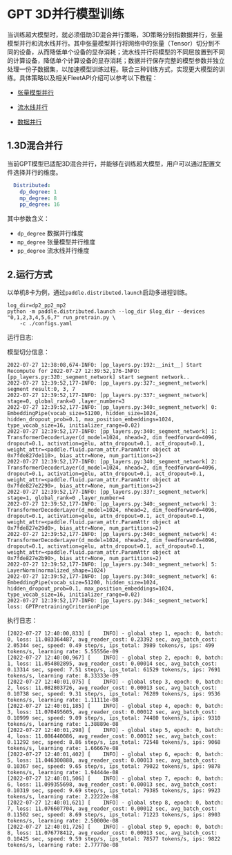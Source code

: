 # GPT 3D并行模型训练

当训练超大模型时，就必须借助3D混合并行策略，3D策略分别指数据并行，张量模型并行和流水线并行。其中张量模型并行将网络中的张量（Tensor）切分到不同的设备，从而降低单个设备的显存消耗；流水线并行将模型的不同层放置到不同的计算设备，降低单个计算设备的显存消耗；数据并行保存完整的模型参数并独立处理一份子数据集，以加速模型训练过程。联合三种训练方式，实现更大模型的训练。具体策略以及相关FleetAPI介绍可以参考以下教程：

- [张量模型并行](https://www.paddlepaddle.org.cn/documentation/docs/zh/develop/guides/06_distributed_training/model_parallel_cn.html
)
- [流水线并行](https://www.paddlepaddle.org.cn/documentation/docs/zh/develop/guides/06_distributed_training/pipeline_parallel_cn.html)

- [数据并行](https://www.paddlepaddle.org.cn/documentation/docs/zh/develop/guides/06_distributed_training/data_parallel/index_cn.html)


## 1.3D混合并行
当前GPT模型已适配3D混合并行，并能够在训练超大模型，用户可以通过配置文件选择并行的维度。

```yaml
  Distributed:
    dp_degree: 1
    mp_degree: 8
    pp_degree: 16
```

其中参数含义：
- `dp_degree` 数据并行维度
- `mp_degree` 张量模型并行维度
- `pp_degree` 流水线并行维度


## 2.运行方式


以单机8卡为例，通过``paddle.distributed.launch``启动多进程训练。

```shell
log_dir=dp2_pp2_mp2
python -m paddle.distributed.launch --log_dir $log_dir --devices "0,1,2,3,4,5,6,7" run_pretrain.py \
    -c ./configs.yaml
```

运行日志:

模型切分信息：
```
2022-07-27 12:38:08,674-INFO: [pp_layers.py:192:__init__] Start Recompute for 2022-07-27 12:39:52,176-INFO: [pp_layers.py:320:_segment_network] start segment network..
2022-07-27 12:39:52,177-INFO: [pp_layers.py:327:_segment_network] segment result:0, 3, 7
2022-07-27 12:39:52,177-INFO: [pp_layers.py:337:_segment_network] stage=0, global_rank=0 ,layer_number=3
2022-07-27 12:39:52,177-INFO: [pp_layers.py:340:_segment_network] 0: EmbeddingPipe(vocab_size=51200, hidden_size=1024, hidden_dropout_prob=0.1, max_position_embeddings=1024, type_vocab_size=16, initializer_range=0.02)
2022-07-27 12:39:52,177-INFO: [pp_layers.py:340:_segment_network] 1: TransformerDecoderLayer(d_model=1024, nhead=2, dim_feedforward=4096, dropout=0.1, activation=gelu, attn_dropout=0.1, act_dropout=0.1, weight_attr=<paddle.fluid.param_attr.ParamAttr object at 0x7fde827de110>, bias_attr=None, num_partitions=2)
2022-07-27 12:39:52,177-INFO: [pp_layers.py:340:_segment_network] 2: TransformerDecoderLayer(d_model=1024, nhead=2, dim_feedforward=4096, dropout=0.1, activation=gelu, attn_dropout=0.1, act_dropout=0.1, weight_attr=<paddle.fluid.param_attr.ParamAttr object at 0x7fde827e2290>, bias_attr=None, num_partitions=2)
2022-07-27 12:39:52,177-INFO: [pp_layers.py:337:_segment_network] stage=1, global_rank=0 ,layer_number=4
2022-07-27 12:39:52,177-INFO: [pp_layers.py:340:_segment_network] 3: TransformerDecoderLayer(d_model=1024, nhead=2, dim_feedforward=4096, dropout=0.1, activation=gelu, attn_dropout=0.1, act_dropout=0.1, weight_attr=<paddle.fluid.param_attr.ParamAttr object at 0x7fde827e29d0>, bias_attr=None, num_partitions=2)
2022-07-27 12:39:52,177-INFO: [pp_layers.py:340:_segment_network] 4: TransformerDecoderLayer(d_model=1024, nhead=2, dim_feedforward=4096, dropout=0.1, activation=gelu, attn_dropout=0.1, act_dropout=0.1, weight_attr=<paddle.fluid.param_attr.ParamAttr object at 0x7fde827e2b90>, bias_attr=None, num_partitions=2)
2022-07-27 12:39:52,177-INFO: [pp_layers.py:340:_segment_network] 5: LayerNorm(normalized_shape=1024)
2022-07-27 12:39:52,177-INFO: [pp_layers.py:340:_segment_network] 6: EmbeddingPipe(vocab_size=51200, hidden_size=1024, hidden_dropout_prob=0.1, max_position_embeddings=1024, type_vocab_size=16, initializer_range=0.02)
2022-07-27 12:39:52,177-INFO: [pp_layers.py:346:_segment_network] loss: GPTPretrainingCriterionPipe
```

执行日志：

```
[2022-07-27 12:40:00,833] [    INFO] - global step 1, epoch: 0, batch: 0, loss: 11.083364487, avg_reader_cost: 0.23392 sec, avg_batch_cost: 2.05344 sec, speed: 0.49 step/s, ips_total: 3989 tokens/s, ips: 499 tokens/s, learning rate: 5.55556e-09
[2022-07-27 12:40:00,967] [    INFO] - global step 2, epoch: 0, batch: 1, loss: 11.054802895, avg_reader_cost: 0.00014 sec, avg_batch_cost: 0.13314 sec, speed: 7.51 step/s, ips_total: 61529 tokens/s, ips: 7691 tokens/s, learning rate: 8.33333e-09
[2022-07-27 12:40:01,075] [    INFO] - global step 3, epoch: 0, batch: 2, loss: 11.082803726, avg_reader_cost: 0.00013 sec, avg_batch_cost: 0.10738 sec, speed: 9.31 step/s, ips_total: 76289 tokens/s, ips: 9536 tokens/s, learning rate: 1.11111e-08
[2022-07-27 12:40:01,185] [    INFO] - global step 4, epoch: 0, batch: 3, loss: 11.070495605, avg_reader_cost: 0.00012 sec, avg_batch_cost: 0.10999 sec, speed: 9.09 step/s, ips_total: 74480 tokens/s, ips: 9310 tokens/s, learning rate: 1.38889e-08
[2022-07-27 12:40:01,298] [    INFO] - global step 5, epoch: 0, batch: 4, loss: 11.086440086, avg_reader_cost: 0.00012 sec, avg_batch_cost: 0.11292 sec, speed: 8.86 step/s, ips_total: 72548 tokens/s, ips: 9068 tokens/s, learning rate: 1.66667e-08
[2022-07-27 12:40:01,402] [    INFO] - global step 6, epoch: 0, batch: 5, loss: 11.046300888, avg_reader_cost: 0.00013 sec, avg_batch_cost: 0.10367 sec, speed: 9.65 step/s, ips_total: 79022 tokens/s, ips: 9878 tokens/s, learning rate: 1.94444e-08
[2022-07-27 12:40:01,506] [    INFO] - global step 7, epoch: 0, batch: 6, loss: 11.099355698, avg_reader_cost: 0.00013 sec, avg_batch_cost: 0.10319 sec, speed: 9.69 step/s, ips_total: 79385 tokens/s, ips: 9923 tokens/s, learning rate: 2.22222e-08
[2022-07-27 12:40:01,621] [    INFO] - global step 8, epoch: 0, batch: 7, loss: 11.076607704, avg_reader_cost: 0.00012 sec, avg_batch_cost: 0.11502 sec, speed: 8.69 step/s, ips_total: 71223 tokens/s, ips: 8903 tokens/s, learning rate: 2.50000e-08
[2022-07-27 12:40:01,726] [    INFO] - global step 9, epoch: 0, batch: 8, loss: 11.076778412, avg_reader_cost: 0.00013 sec, avg_batch_cost: 0.10425 sec, speed: 9.59 step/s, ips_total: 78577 tokens/s, ips: 9822 tokens/s, learning rate: 2.77778e-08
```
